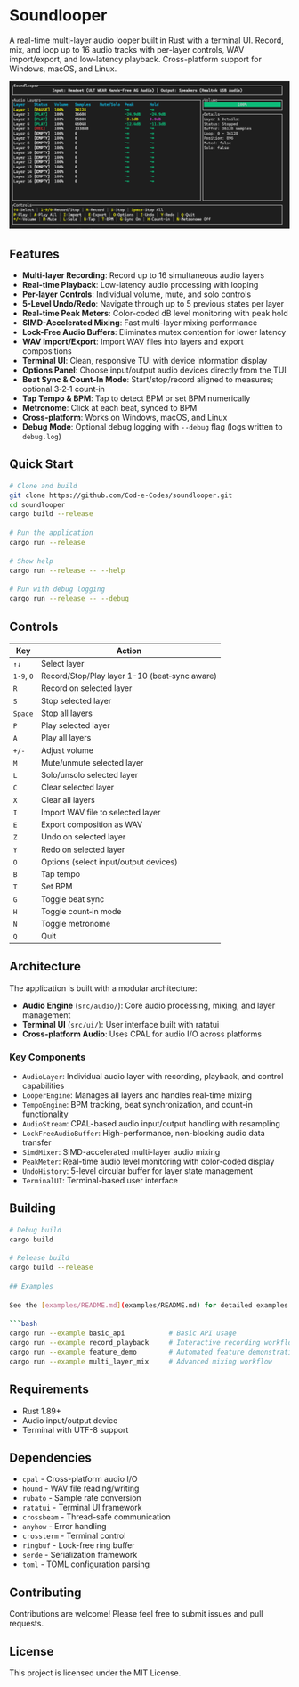 # Soundlooper

A real-time multi-layer audio looper built in Rust with a terminal UI. Record, mix, and loop up to 16 audio tracks with per-layer controls, WAV import/export, and low-latency playback. Cross-platform support for Windows, macOS, and Linux.

![Soundlooper Screenshot](assets/screenshot.png)

## Features

- **Multi-layer Recording**: Record up to 16 simultaneous audio layers
- **Real-time Playback**: Low-latency audio processing with looping
- **Per-layer Controls**: Individual volume, mute, and solo controls
- **5-Level Undo/Redo**: Navigate through up to 5 previous states per layer
- **Real-time Peak Meters**: Color-coded dB level monitoring with peak hold
- **SIMD-Accelerated Mixing**: Fast multi-layer mixing performance
- **Lock-Free Audio Buffers**: Eliminates mutex contention for lower latency
- **WAV Import/Export**: Import WAV files into layers and export compositions
- **Terminal UI**: Clean, responsive TUI with device information display
- **Options Panel**: Choose input/output audio devices directly from the TUI
- **Beat Sync & Count‑In Mode**: Start/stop/record aligned to measures; optional 3‑2‑1 count‑in
- **Tap Tempo & BPM**: Tap to detect BPM or set BPM numerically
- **Metronome**: Click at each beat, synced to BPM
- **Cross-platform**: Works on Windows, macOS, and Linux
- **Debug Mode**: Optional debug logging with `--debug` flag (logs written to `debug.log`)

## Quick Start

```bash
# Clone and build
git clone https://github.com/Cod-e-Codes/soundlooper.git
cd soundlooper
cargo build --release

# Run the application
cargo run --release

# Show help
cargo run --release -- --help

# Run with debug logging
cargo run --release -- --debug
```

## Controls

| Key | Action |
|-----|--------|
| `↑↓` | Select layer |
| `1-9`, `0` | Record/Stop/Play layer 1-10 (beat‑sync aware) |
| `R` | Record on selected layer |
| `S` | Stop selected layer |
| `Space` | Stop all layers |
| `P` | Play selected layer |
| `A` | Play all layers |
| `+/-` | Adjust volume |
| `M` | Mute/unmute selected layer |
| `L` | Solo/unsolo selected layer |
| `C` | Clear selected layer |
| `X` | Clear all layers |
| `I` | Import WAV file to selected layer |
| `E` | Export composition as WAV |
| `Z` | Undo on selected layer |
| `Y` | Redo on selected layer |
| `O` | Options (select input/output devices) |
| `B` | Tap tempo |
| `T` | Set BPM |
| `G` | Toggle beat sync |
| `H` | Toggle count‑in mode |
| `N` | Toggle metronome |
| `Q` | Quit |

## Architecture

The application is built with a modular architecture:

- **Audio Engine** (`src/audio/`): Core audio processing, mixing, and layer management
- **Terminal UI** (`src/ui/`): User interface built with ratatui
- **Cross-platform Audio**: Uses CPAL for audio I/O across platforms

### Key Components

- `AudioLayer`: Individual audio layer with recording, playback, and control capabilities
- `LooperEngine`: Manages all layers and handles real-time mixing
- `TempoEngine`: BPM tracking, beat synchronization, and count-in functionality
- `AudioStream`: CPAL-based audio input/output handling with resampling
- `LockFreeAudioBuffer`: High-performance, non-blocking audio data transfer
- `SimdMixer`: SIMD-accelerated multi-layer audio mixing
- `PeakMeter`: Real-time audio level monitoring with color-coded display
- `UndoHistory`: 5-level circular buffer for layer state management
- `TerminalUI`: Terminal-based user interface

## Building

```bash
# Debug build
cargo build

# Release build
cargo build --release

## Examples

See the [examples/README.md](examples/README.md) for detailed examples and usage instructions.

```bash
cargo run --example basic_api           # Basic API usage
cargo run --example record_playback     # Interactive recording workflow
cargo run --example feature_demo        # Automated feature demonstration
cargo run --example multi_layer_mix     # Advanced mixing workflow
```

## Requirements

- Rust 1.89+
- Audio input/output device
- Terminal with UTF-8 support

## Dependencies

- `cpal` - Cross-platform audio I/O
- `hound` - WAV file reading/writing
- `rubato` - Sample rate conversion
- `ratatui` - Terminal UI framework
- `crossbeam` - Thread-safe communication
- `anyhow` - Error handling
- `crossterm` - Terminal control
- `ringbuf` - Lock-free ring buffer
- `serde` - Serialization framework
- `toml` - TOML configuration parsing

## Contributing

Contributions are welcome! Please feel free to submit issues and pull requests.

## License

This project is licensed under the MIT License.